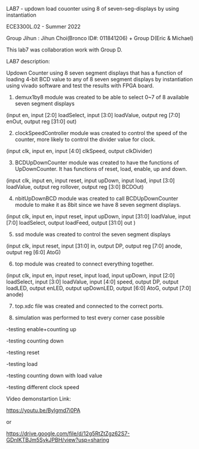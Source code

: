 LAB7 - updown load couonter using 8 of seven-seg-displays by using instantiation 

ECE3300L.02 - Summer 2022

Group Jihun : Jihun Choi(Bronco ID#: 011841206) + Group D(Eric & Michael)

This lab7 was collaboration work with Group D. 

LAB7 description:

   Updown Counter using 8 seven segment displays that has a function of loading 4-bit BCD value to any of 8 seven segment displays by instantiation using vivado software and test the results with FPGA board.



1) demux1by8 module was created to be able to select 0~7 of 8 available seven segment displays

 (input en, input [2:0] loadSelect, input [3:0] loadValue, output reg [7:0] enOut, output reg [31:0] out)
 
2) clockSpeedController module was created to control the speed of the counter, more likely to control the divider value for clock.

(input clk, input en, input [4:0] clkSpeed, output clkDivider)

3) BCDUpDownCounter module was created to have the functions of UpDownCounter. It has functions of reset, load, enable, up and down. 

(input clk, input en, input reset, input upDown, input load, input [3:0] loadValue, output reg rollover, output reg [3:0] BCDOut)

4) nbitUpDownBCD module was created to call BCDUpDownCounter module to make it as 8bit since we have 8 seven segment displays.

(input clk, input en, input reset, input upDown, input [31:0] loadValue, input [7:0] loadSelect, output loadFeed, output [31:0] out )

5)  ssd module was created to control the seven segment displays

(input clk, input reset, input [31:0] in, output DP, output reg [7:0] anode, output reg [6:0] AtoG)

6) top module was created to connect everything together.

(input clk, input en, input reset, input load, input upDown, input [2:0] loadSelect, input [3:0] loadValue, input [4:0] speed, output DP, output loadLED, output enLED, output upDownLED, output [6:0] AtoG, output [7:0] anode)

7) top.xdc file was created and connected to the correct ports.

8) simulation was performed to test every corner case possible

-testing enable+counting up

-testing counting down

-testing reset

-testing load

-testing counting down with load value

-testing different clock speed


Video demonstartion Link:

https://youtu.be/Bylgmd7i0PA

or

https://drive.google.com/file/d/12g5RtZtZgz62S7-GDnIKTBJm5SykJPBH/view?usp=sharing


